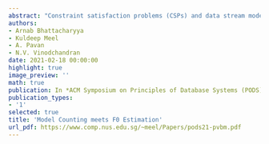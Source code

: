 ```yaml
---
abstract: "Constraint satisfaction problems (CSPs) and data stream models are two powerful abstractions to capture a wide variety of problems arising in different domains of computer science. Developments in the two communities have mostly occurred independently and with little interaction between them. In this work, we seek to investigate whether bridging the seeming communication gap between the two communities may pave the way to richer fundamental insights. To this end, we focus on two foundational problems: model counting for CSPs and computation of zeroth frequency moments $(F_0)$ for data streams. Our investigations lead us to observe striking similarity in the core techniques employed in the algorithmic frameworks that have evolved separately for model counting and $F_0$ computation. We design a recipe for translation of algorithms developed for $F_0$ estimation to that of model counting, resulting in new algorithms for model counting. We then observe that algorithms in the context of distributed streaming can be transformed to distributed algorithms for model counting. We next turn our attention to viewing streaming from the lens of counting and show that framing $F_0$ estimation as a special case of \\#DNF counting allows us to obtain a general recipe for a rich class of streaming problems, which had been subjected to case-specific analysis in prior works. In particular, our view yields a state-of-the art algorithm for multidimensional range efficient $F_0$ estimation with a simpler analysis."
authors:
- Arnab Bhattacharyya
- Kuldeep Meel
- A. Pavan
- N.V. Vinodchandran
date: 2021-02-18 00:00:00
highlight: true
image_preview: ''
math: true
publication: In *ACM Symposium on Principles of Database Systems (PODS)*
publication_types:
- '1'
selected: true
title: 'Model Counting meets F0 Estimation'
url_pdf: https://www.comp.nus.edu.sg/~meel/Papers/pods21-pvbm.pdf
---
```


